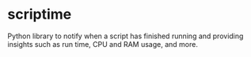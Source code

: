 # scriptime
Python library to notify when a script has finished running and providing insights such as run time, CPU and RAM usage, and more.
